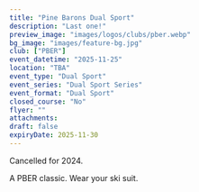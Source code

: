 ```yaml
---
title: "Pine Barons Dual Sport"
description: "Last one!"
preview_image: "images/logos/clubs/pber.webp"
bg_image: "images/feature-bg.jpg"
club: ["PBER"]
event_datetime: "2025-11-25"
location: "TBA"
event_type: "Dual Sport"
event_series: "Dual Sport Series"
event_format: "Dual Sport"
closed_course: "No"
flyer: ""
attachments:
draft: false
expiryDate: 2025-11-30
---
```


Cancelled for 2024.

A PBER classic. Wear your ski suit.
